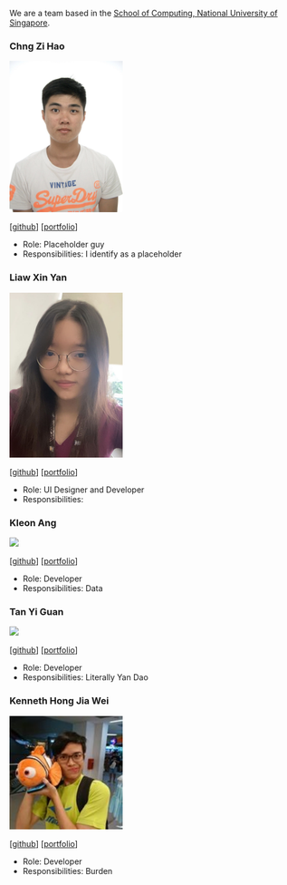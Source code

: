 We are a team based in the [School of Computing, National University of Singapore](http://www.comp.nus.edu.sg).

### Chng Zi Hao

<img src="images/profilepictures/zihao.png" width="200px">

[[github](http://github.com/zihaooo9)]
[[portfolio](team/zihao.md)]

* Role: Placeholder guy
* Responsibilities: I identify as a placeholder


### Liaw Xin Yan

<img src="images/profilepictures/xinyan.png" width="200px">

[[github](http://github.com/lemonsr)]
[[portfolio](team/xinyan.md)]

* Role: UI Designer and Developer
* Responsibilities:

### Kleon Ang

<img src="images/profilepictures/kleonang.png" width="200px">

[[github](http://github.com/kleonang)]
[[portfolio](team/kleon.md)]

* Role: Developer
* Responsibilities: Data

### Tan Yi Guan

<img src="images/profilepictures/tenebrius1.png" width="200px">

[[github](http://github.com/tenebrius1)]
[[portfolio](team/yiguan.md)]

* Role: Developer
* Responsibilities: Literally Yan Dao

### Kenneth Hong Jia Wei

<img src="images/profilepictures/kennethhong.png" width="200px">

[[github](http://github.com/knotstoks)]
[[portfolio](team/kennethhong.md)]

* Role: Developer
* Responsibilities: Burden
